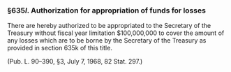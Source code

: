 ### §635*l*. Authorization for appropriation of funds for losses ###

There are hereby authorized to be appropriated to the Secretary of the Treasury without fiscal year limitation $100,000,000 to cover the amount of any losses which are to be borne by the Secretary of the Treasury as provided in section 635k of this title.

(Pub. L. 90–390, §3, July 7, 1968, 82 Stat. 297.)